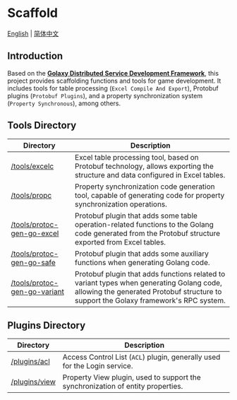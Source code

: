 # Scaffold
[English](./README.md) | [简体中文](./README.zh_CN.md)

## Introduction
Based on the [**Golaxy Distributed Service Development Framework**](https://github.com/pangdogs/framework), this project provides scaffolding functions and tools for game development. It includes tools for table processing (`Excel Compile And Export`), Protobuf plugins (`Protobuf Plugins`), and a property synchronization system (`Property Synchronous`), among others.

## Tools Directory
| Directory | Description |
| --------- | ----------- |
| [/tools/excelc](https://github.com/pangdogs/scaffold/tree/main/tools/excelc) | Excel table processing tool, based on Protobuf technology, allows exporting the structure and data configured in Excel tables. |
| [/tools/propc](https://github.com/pangdogs/scaffold/tree/main/tools/propc) | Property synchronization code generation tool, capable of generating code for property synchronization operations. |
| [/tools/protoc-gen-go-excel](https://github.com/pangdogs/scaffold/tree/main/tools/protoc-gen-go-excel) | Protobuf plugin that adds some table operation-related functions to the Golang code generated from the Protobuf structure exported from Excel tables. |
| [/tools/protoc-gen-go-safe](https://github.com/pangdogs/scaffold/tree/main/tools/protoc-gen-go-safe) | Protobuf plugin that adds some auxiliary functions when generating Golang code. |
| [/tools/protoc-gen-go-variant](https://github.com/pangdogs/scaffold/tree/main/tools/protoc-gen-go-variant) | Protobuf plugin that adds functions related to variant types when generating Golang code, allowing the generated Protobuf structure to support the Golaxy framework's RPC system. |

## Plugins Directory
| Directory | Description |
| --------- | ----------- |
| [/plugins/acl](https://github.com/pangdogs/scaffold/tree/main/plugins/acl) | Access Control List (`ACL`) plugin, generally used for the Login service. |
| [/plugins/view](https://github.com/pangdogs/scaffold/tree/main/plugins/view) | Property View plugin, used to support the synchronization of entity properties. |
